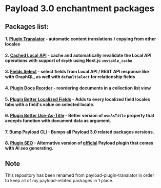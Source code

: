 # Payload 3.0 enchantment packages

## Packages list:

#### 1. [Plugin Translator](packages/translator/) - automatic content translations / copying from other locales

#### 2. [Cached Local API](packages/cached-local-api/) - cache and automatically revalidate the Local API operations with support of `depth` using Next.js `unstable_cache`

#### 3. [Fields Select](packages/fields-select/) - select fields from Local API / REST API response like with GraphQL, as well with `defaultSelect` for relationship fields

#### 4. [Plugin Docs Reorder](packages/docs-reorder/) - reordering documents in a collection list view

#### 5. [Plugin Better Localized Fields](packages/better-localized-fields/) - Adds to every localized field locales tabs with a field's value on selected locale.

#### 6. [Plugin Better Use-As-Title](packages/better-use-as-title) - Better version of `useAsTitle` property that accepts function with document data as argument.

#### 7. [Bump Payload CLI](packages/bump-payload/) - Bumps all Payload 3.0 related packages versions.

#### 8. [Plugin SEO](packages/seo) - Alternative version of [official](https://payloadcms.com/docs/plugins/seo) Payload plugin that comes with AI seo generating.

## Note

This repository has been renamed from payload-plugin-translator in order to keep all of my payload-related packages in 1 place.
